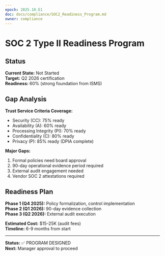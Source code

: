 ```yaml
---
epoch: 2025.10.E1
doc: docs/compliance/SOC2_Readiness_Program.md
owner: compliance
---
```

# SOC 2 Type II Readiness Program

## Status
**Current State:** Not Started  
**Target:** Q2 2026 certification  
**Readiness:** 60% (strong foundation from ISMS)

## Gap Analysis
**Trust Service Criteria Coverage:**
- Security (CC): 75% ready
- Availability (A): 60% ready
- Processing Integrity (PI): 70% ready
- Confidentiality (C): 80% ready
- Privacy (P): 85% ready (DPIA complete)

**Major Gaps:**
1. Formal policies need board approval
2. 90-day operational evidence period required
3. External audit engagement needed
4. Vendor SOC 2 attestations required

## Readiness Plan
**Phase 1 (Q4 2025):** Policy formalization, control implementation  
**Phase 2 (Q1 2026):** 90-day evidence collection  
**Phase 3 (Q2 2026):** External audit execution

**Estimated Cost:** $15-25K (audit fees)  
**Timeline:** 6-9 months from start

---
**Status:** ✅ PROGRAM DESIGNED  
**Next:** Manager approval to proceed
